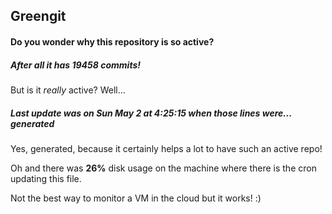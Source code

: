 ## Greengit

#### Do you wonder why this repository is so active?

##### After all it has 19458 commits!

But is it *really* active? Well...

##### Last update was on Sun May 2 at 4:25:15 when those lines were... generated

Yes, generated, because it certainly helps a lot to have such an active repo!

Oh and there was **26%** disk usage on the machine
where there is the cron updating this file.

Not the best way to monitor a VM in the cloud but it works! :)
